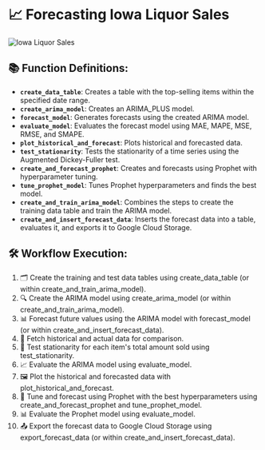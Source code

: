 # 📈 Forecasting Iowa Liquor Sales

![Iowa Liquor Sales](https://encrypted-tbn0.gstatic.com/images?q=tbn:ANd9GcR4n-jPW98Rw94a1TcaUgawZdTcbv93U2Hgcw&s)


## 📚 Function Definitions:

- **`create_data_table`**: Creates a table with the top-selling items within the specified date range.
- **`create_arima_model`**: Creates an ARIMA_PLUS model.
- **`forecast_model`**: Generates forecasts using the created ARIMA model.
- **`evaluate_model`**: Evaluates the forecast model using MAE, MAPE, MSE, RMSE, and SMAPE.
- **`plot_historical_and_forecast`**: Plots historical and forecasted data.
- **`test_stationarity`**: Tests the stationarity of a time series using the Augmented Dickey-Fuller test.
- **`create_and_forecast_prophet`**: Creates and forecasts using Prophet with hyperparameter tuning.
- **`tune_prophet_model`**: Tunes Prophet hyperparameters and finds the best model.
- **`create_and_train_arima_model`**: Combines the steps to create the training data table and train the ARIMA model.
- **`create_and_insert_forecast_data`**: Inserts the forecast data into a table, evaluates it, and exports it to Google Cloud Storage.

## 🛠️ Workflow Execution:

1. 🗂️ Create the training and test data tables using create_data_table (or within create_and_train_arima_model).
2. 🔍 Create the ARIMA model using create_arima_model (or within create_and_train_arima_model).
3. 📊 Forecast future values using the ARIMA model with forecast_model (or within create_and_insert_forecast_data).
4. 📜 Fetch historical and actual data for comparison.
5. 🧪 Test stationarity for each item's total amount sold using test_stationarity.
6. 📈 Evaluate the ARIMA model using evaluate_model.
7. 🖼️ Plot the historical and forecasted data with plot_historical_and_forecast.
8. 🎯 Tune and forecast using Prophet with the best hyperparameters using create_and_forecast_prophet and tune_prophet_model.
9. 📊 Evaluate the Prophet model using evaluate_model.
10. 📤 Export the forecast data to Google Cloud Storage using export_forecast_data (or within create_and_insert_forecast_data).
